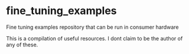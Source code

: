 # fine_tuning_examples
Fine tuning examples repository that can be run in consumer hardware

This is a compilation of useful resources. I dont claim to be the author of any of these.